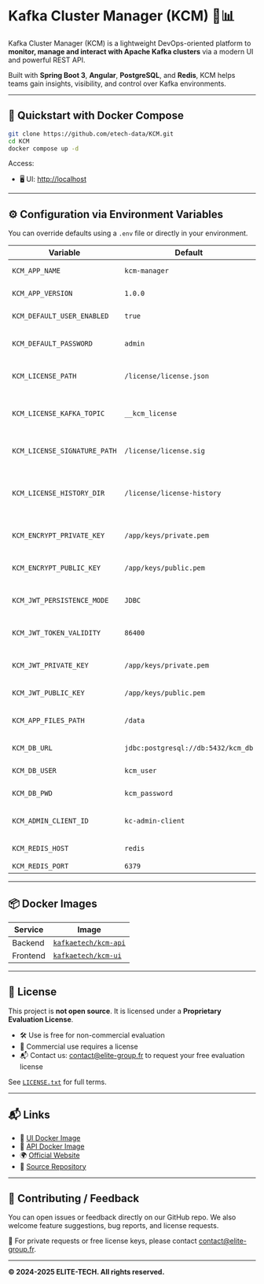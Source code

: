 # Kafka Cluster Manager (KCM) 🧠📊

Kafka Cluster Manager (KCM) is a lightweight DevOps-oriented platform to **monitor, manage and interact with Apache Kafka clusters** via a modern UI and powerful REST API.

Built with **Spring Boot 3**, **Angular**, **PostgreSQL**, and **Redis**, KCM helps teams gain insights, visibility, and control over Kafka environments.

---

## 🚀 Quickstart with Docker Compose

```bash
git clone https://github.com/etech-data/KCM.git
cd KCM
docker compose up -d
```

Access:

* 🖥️ UI: [http://localhost](http://localhost)

---

## ⚙️ Configuration via Environment Variables

You can override defaults using a `.env` file or directly in your environment.

| Variable                     | Default                            | Description                                 |
| ---------------------------- | ---------------------------------- | ------------------------------------------- |
| `KCM_APP_NAME`               | `kcm-manager`                      | Application name                            |
| `KCM_APP_VERSION`            | `1.0.0`                            | Application version                         |
| `KCM_DEFAULT_USER_ENABLED`   | `true`                             | Enable default user                         |
| `KCM_DEFAULT_PASSWORD`       | `admin`                            | Default user password                       |
| `KCM_LICENSE_PATH`           | `/license/license.json`            | Path to license JSON                        |
| `KCM_LICENSE_KAFKA_TOPIC`    | `__kcm_license`                    | Kafka topic used to distribute license info |
| `KCM_LICENSE_SIGNATURE_PATH` | `/license/license.sig`             | Path to license signature                   |
| `KCM_LICENSE_HISTORY_DIR`    | `/license/license-history`         | Directory to store license usage history    |
| `KCM_ENCRYPT_PRIVATE_KEY`    | `/app/keys/private.pem`            | Private key path for encryption             |
| `KCM_ENCRYPT_PUBLIC_KEY`     | `/app/keys/public.pem`             | Public key path for encryption              |
| `KCM_JWT_PERSISTENCE_MODE`   | `JDBC`                             | JWT persistence method                      |
| `KCM_JWT_TOKEN_VALIDITY`     | `86400`                            | JWT token validity in seconds               |
| `KCM_JWT_PRIVATE_KEY`        | `/app/keys/private.pem`            | JWT private key path                        |
| `KCM_JWT_PUBLIC_KEY`         | `/app/keys/public.pem`             | JWT public key path                         |
| `KCM_APP_FILES_PATH`         | `/data`                            | Default file storage path                   |
| `KCM_DB_URL`                 | `jdbc:postgresql://db:5432/kcm_db` | PostgreSQL JDBC URL                         |
| `KCM_DB_USER`                | `kcm_user`                         | PostgreSQL user                             |
| `KCM_DB_PWD`                 | `kcm_password`                     | PostgreSQL password                         |
| `KCM_ADMIN_CLIENT_ID`        | `kc-admin-client`                  | Kafka admin client ID                       |
| `KCM_REDIS_HOST`             | `redis`                            | Redis hostname                              |
| `KCM_REDIS_PORT`             | `6379`                             | Redis port                                  |

---

## 📦 Docker Images

| Service  | Image                                                               |
| -------- | ------------------------------------------------------------------- |
| Backend  | [`kafkaetech/kcm-api`](https://hub.docker.com/r/kafkaetech/kcm-api) |
| Frontend | [`kafkaetech/kcm-ui`](https://hub.docker.com/r/kafkaetech/kcm-ui)   |

---

## 🔐 License

This project is **not open source**. It is licensed under a **Proprietary Evaluation License**.

* 🛠️ Use is free for non-commercial evaluation
* 🚫 Commercial use requires a license
* 📬 Contact us: [contact@elite-group.fr](mailto:contact@elite-group.fr) to request your free evaluation license

See [`LICENSE.txt`](./LICENSE.txt) for full terms.

---

## 📬 Links

* 🔗 [UI Docker Image](https://hub.docker.com/r/kafkaetech/kcm-ui)
* 🔗 [API Docker Image](https://hub.docker.com/r/kafkaetech/kcm-api)
* 🌍 [Official Website](https://kafkaetech.com)
* 📁 [Source Repository](https://github.com/etech-data/KCM)

---

## 🤝 Contributing / Feedback

You can open issues or feedback directly on our GitHub repo. We also welcome feature suggestions, bug reports, and license requests.

📮 For private requests or free license keys, please contact [contact@elite-group.fr](mailto:contact@elite-group.fr).

---

**© 2024-2025 ELITE-TECH. All rights reserved.**
